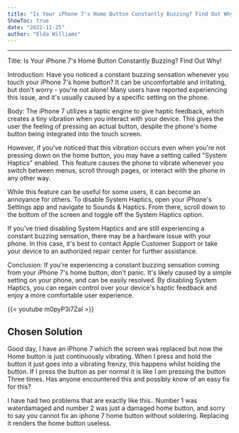 ```yaml
---
title: "Is Your iPhone 7's Home Button Constantly Buzzing? Find Out Why!"
ShowToc: true 
date: "2022-11-25"
author: "Elda Williams"
---
```

*****
Title: Is Your iPhone 7's Home Button Constantly Buzzing? Find Out Why!

Introduction:
Have you noticed a constant buzzing sensation whenever you touch your iPhone 7's home button? It can be uncomfortable and irritating, but don't worry - you're not alone! Many users have reported experiencing this issue, and it's usually caused by a specific setting on the phone.

Body:
The iPhone 7 utilizes a taptic engine to give haptic feedback, which creates a tiny vibration when you interact with your device. This gives the user the feeling of pressing an actual button, despite the phone's home button being integrated into the touch screen.

However, if you've noticed that this vibration occurs even when you're not pressing down on the home button, you may have a setting called "System Haptics" enabled. This feature causes the phone to vibrate whenever you switch between menus, scroll through pages, or interact with the phone in any other way. 

While this feature can be useful for some users, it can become an annoyance for others. To disable System Haptics, open your iPhone's Settings app and navigate to Sounds & Haptics. From there, scroll down to the bottom of the screen and toggle off the System Haptics option.

If you've tried disabling System Haptics and are still experiencing a constant buzzing sensation, there may be a hardware issue with your phone. In this case, it's best to contact Apple Customer Support or take your device to an authorized repair center for further assistance.

Conclusion:
If you're experiencing a constant buzzing sensation coming from your iPhone 7's home button, don't panic. It's likely caused by a simple setting on your phone, and can be easily resolved. By disabling System Haptics, you can regain control over your device's haptic feedback and enjoy a more comfortable user experience.

{{< youtube m0pyP3i7ZaI >}} 



## Chosen Solution
 Good day, I have an iPhone 7 which the screen was replaced but now the Home button is just continuously vibrating. When  I press and hold the button it just goes into a vibrating frenzy, this happens whilst holding the button. If I press the button as per normal it is like I am pressing the button Three times. Has anyone encountered this and possibly know of an easy fix for this?

 I have had two problems that are exactly like this..
Number 1 was waterdamaged and number 2 was just a damaged home button, and sorry to say you cannot fix an iphone 7 home button without soldering. Replacing it renders the home button useless.




